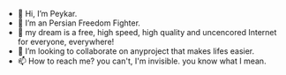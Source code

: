 - 👋 Hi, I’m Peykar.
- 👀 I’m an Persian Freedom Fighter.
- 🌱 my dream is a free, high speed, high quality and uncencored Internet for everyone, everywhere!
- 💞️ I’m looking to collaborate on anyproject that makes lifes easier.
- 📫 How to reach me? you can't, I'm invisible. you know what I mean.


<!---
p3ik4r/p3ik4r is a ✨ special ✨ repository because its `README.md` (this file) appears on your GitHub profile.
You can click the Preview link to take a look at your changes.
--->
